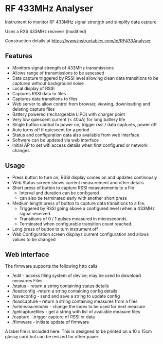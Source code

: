 # RF 433MHz Analyser

Instrument to monitor RF 433MHz signal strength and simplify data capture

Uses a RX6 433MHz receiver (modified)

Construction details at https://www.instructables.com/id/RF433Analyser

## Features
- Monitors signal strength of 433MHz transmissions
- Allows range of transmissions to be assessed
- Data capture triggered by RSSI level allowing clean data transitions to be captured without background noise
- Local display of RSSI
- Captures RSSI data to files
- Captures data transitions to files
- Web server to allow control from browser, viewing, downloading and deleting capture files
- Battery powered (rechargeable LIPO) with charger point
- Very low quiescent current (< 40uA) for long battery life
- Single button control to power on, trigger rssi / data captures, power off
- Auto turns off if quiescent for a period
- Status and configuration data also available from web interface​
- Software can be updated via web interface
- Initial AP to set wifi access details when first configured or network changes.

## Usage
- Press button to turn on, RSSI display comes on and updates continously
- Web Status screen shows current measurement and other details
- Short press of button to capture RSSI measurements to a file
	- Interval and duration can be configured
	- can also be terminated early with another short press
- Medium length press of button to capture data transitions to a file.
	- Triggered by RSSI going above a configured level (when a 433MHz signal received.
	- Transitions of 0 / 1 pulses measured in microseconds.
	- Terminated when configurable transition count reached. 
- Long press of button to turn instrument off
- Web Configuration screen displays current configuration and allows values to be changed
	
## Web interface
The firmware supports the following http calls
- /edit - access filing system of device; may be used to download measures Files
- /status - return a string containing status details
- /loadconfig -return a string containing config details
- /saveconfig - send and save a string to update config
- /loadcapture - return a string containing measures from a files
- /setmeasureindex - change the index to be used for next measure
- /getcapturefiles - get a string with list of available measure files
- /capture - trigger capture of RSSI or data
- /firmware - initiate update of firmware


A label file is included here. This is designed to be printed on a 10 x 15cm glossy card but can be resized for other paper.

